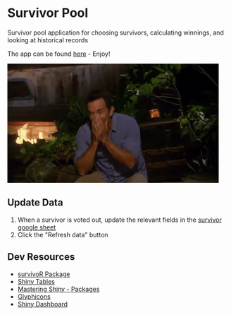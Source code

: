 # Survivor Pool
Survivor pool application for choosing survivors, calculating winnings, and looking at historical records

The app can be found [here](https://ericlamphere.shinyapps.io/survivor/) - Enjoy!

![](www/jeff-shocked.gif)

## Update Data
1. When a survivor is voted out, update the relevant fields in the [survivor google sheet](https://docs.google.com/spreadsheets/d/1-lTGtzfeH4_Fq0hq6p5WsC760F3x0Ir4TbN7gLMu2UM/edit?gid=1597185590#gid=1597185590)
2. Click the "Refresh data" button

## Dev Resources
* [survivoR Package](https://github.com/doehm/survivoR)
* [Shiny Tables](https://clarewest.github.io/blog/post/making-tables-shiny/)
* [Mastering Shiny - Packages](https://mastering-shiny.org/scaling-packaging.html#extra-steps)
* [Glyphicons](https://getbootstrap.com/docs/3.3/components/#glyphicons)
* [Shiny Dashboard](https://rstudio.github.io/shinydashboard/structure.html)